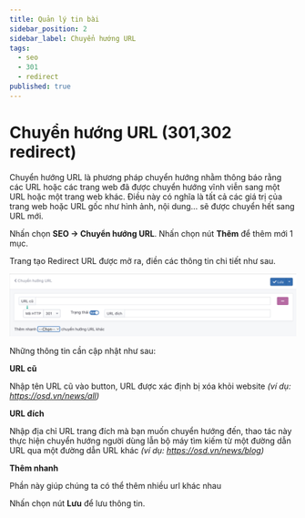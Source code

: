 ```yaml
---
title: Quản lý tin bài
sidebar_position: 2
sidebar_label: Chuyển hướng URL
tags:
  - seo
  - 301
  - redirect
published: true
---
```


# Chuyển hướng URL (301,302 redirect)

Chuyển hướng URL là phương pháp chuyển hướng nhằm thông báo rằng các URL hoặc các trang web đã được chuyển hướng vĩnh viễn sang một URL hoặc một trang web khác. Điều này có nghĩa là tất cả các giá trị của trang web hoặc URL gốc như hình ảnh, nội dung… sẽ được chuyển hết sang URL mới.

Nhấn chọn **SEO -> Chuyển hướng URL**. Nhấn chọn nút **Thêm** để thêm mới 1 mục.

Trang tạo Redirect URL được mở ra, điền các thông tin chi tiết như sau.

![301-redirect.jpg](img/301-redirect.jpg)

Những thông tin cần cập nhật như sau:

**URL cũ**

Nhập tên URL cũ vào button, URL được xác định bị xóa khỏi website _(ví dụ: https://osd.vn/news/all)_

**URL đích**

Nhập địa chỉ URL trang đích mà bạn muốn chuyển hướng đến, thao tác này thực hiện chuyển hướng người dùng lẫn bộ máy tìm kiếm từ một đường dẫn URL qua một đường dẫn URL khác _(ví dụ: https://osd.vn/news/blog)_

**Thêm nhanh**

Phần này giúp chúng ta có thể thêm nhiều url khác nhau

Nhấn chọn nút **Lưu** để lưu thông tin.
